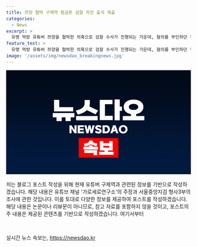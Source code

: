 ```yaml
---
title: 쯔양 협박 구제역 황금폰 검찰 자진 출석 제출
categories:
  - News
excerpt: >
  유명 먹방 유튜버 쯔양을 협박한 의혹으로 검찰 수사가 진행되는 가운데, 혐의를 부인하던 유튜버 구제역이 자진 출석을 밝히며 수사에 협조할 의사를 표명했다. 이에 대한 관련된 유튜버들의 주장과 녹취 내용이 공개되며 논란이 확산되고 있으며, 이와 관련한 고발 사건도 접수됐다. 또한 쯔양은 A씨로부터 불법 촬영물 유포, 폭행과 금전 갈취를 당한 사실을 고발한 바 있으나, 해당 사건은 공소권 없음으로 종결됐다. 현재 해당 사건으로 인해 관련된 수사가 계속되고 있으며, 노컷뉴스는 제보를 기다리고 있다.
feature_text: >
  유명 먹방 유튜버 쯔양을 협박한 의혹으로 검찰 수사가 진행되는 가운데, 혐의를 부인하던 유튜버 구제역이 자진 출석을 밝히며 수사에 협조할 의사를 표명했다. 이에 대한 관련된 유튜버들의 주장과 녹취 내용이 공개되며 논란이 확산되고 있으며, 이와 관련한 고발 사건도 접수됐다. 또한 쯔양은 A씨로부터 불법 촬영물 유포, 폭행과 금전 갈취를 당한 사실을 고발한 바 있으나, 해당 사건은 공소권 없음으로 종결됐다. 현재 해당 사건으로 인해 관련된 수사가 계속되고 있으며, 노컷뉴스는 제보를 기다리고 있다.
image: '/assets/img/newsdao_breakingnews.jpg'
---
```


<p><img src="/assets/img/newsdao_breakingnews.jpg" alt="firstkoreanews 속보" /></p>

<p>저는 블로그 포스트 작성을 위해 현재 유튜버 구제역과 관련된 정보를 기반으로 작성하겠습니다. 해당 내용은 유튜브 채널 '가로세로연구소'의 주장과 서울중앙지검 형사3부의 조사에 관한 것입니다. 이를 토대로 다양한 정보를 제공하여 포스트를 작성하겠습니다. 해당 내용은 논문이나 리뷰문이 아니므로, 참고 자료를 포함하지 않을 것이고, 포스트의 주 내용은 제공된 콘텐츠를 기반으로 작성하겠습니다. 여기서부터 <p data-ke-size="size16">&nbsp;</p> </p>
실시간 뉴스 속보는, <a href="https://newsdao.kr" rel="dofollow">https://newsdao.kr</a>


